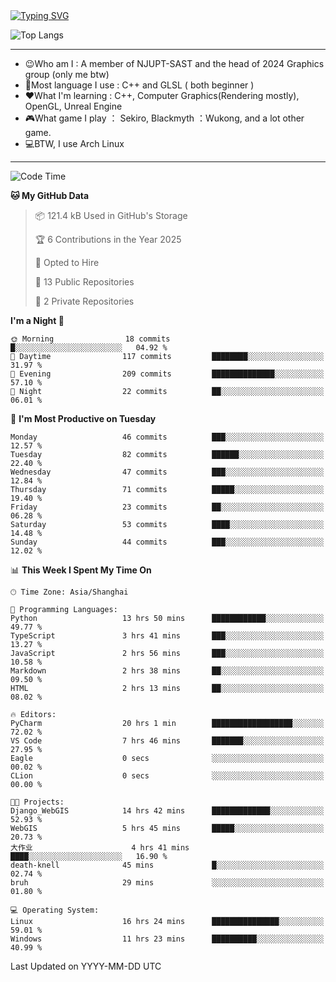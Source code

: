 <a href="https://git.io/typing-svg">
  <img src="https://readme-typing-svg.demolab.com?font=Fira+Code&pause=1000&random=false&width=435&separator=%3D&lines=std%3A%3Aprintln(%22Hello,+world!%22);" alt="Typing SVG" />
</a>

![Top Langs](https://github-readme-stats.vercel.app/api/top-langs/?username=FOTH0626&theme=transparent)

---

- 😉Who am I : A member of NJUPT-SAST and the head of 2024 Graphics group (only me btw)
- 📖Most language I use : C++ and GLSL ( both beginner )
- ❤What I'm learning : C++, Computer Graphics(Rendering mostly), OpenGL, Unreal Engine
- 🎮What game I play ： Sekiro, Blackmyth ：Wukong, and a lot other game.
- 💻BTW, I use Arch Linux
---
<!--START_SECTION:waka-->
![Code Time](http://img.shields.io/badge/Code%20Time-67%20hrs%2038%20mins-blue)

**🐱 My GitHub Data** 

> 📦 121.4 kB Used in GitHub's Storage 
 > 
> 🏆 6 Contributions in the Year 2025
 > 
> 💼 Opted to Hire
 > 
> 📜 13 Public Repositories 
 > 
> 🔑 2 Private Repositories 
 > 
**I'm a Night 🦉** 

```text
🌞 Morning                18 commits          █░░░░░░░░░░░░░░░░░░░░░░░░   04.92 % 
🌆 Daytime                117 commits         ████████░░░░░░░░░░░░░░░░░   31.97 % 
🌃 Evening                209 commits         ██████████████░░░░░░░░░░░   57.10 % 
🌙 Night                  22 commits          ██░░░░░░░░░░░░░░░░░░░░░░░   06.01 % 
```
📅 **I'm Most Productive on Tuesday** 

```text
Monday                   46 commits          ███░░░░░░░░░░░░░░░░░░░░░░   12.57 % 
Tuesday                  82 commits          ██████░░░░░░░░░░░░░░░░░░░   22.40 % 
Wednesday                47 commits          ███░░░░░░░░░░░░░░░░░░░░░░   12.84 % 
Thursday                 71 commits          █████░░░░░░░░░░░░░░░░░░░░   19.40 % 
Friday                   23 commits          ██░░░░░░░░░░░░░░░░░░░░░░░   06.28 % 
Saturday                 53 commits          ████░░░░░░░░░░░░░░░░░░░░░   14.48 % 
Sunday                   44 commits          ███░░░░░░░░░░░░░░░░░░░░░░   12.02 % 
```


📊 **This Week I Spent My Time On** 

```text
🕑︎ Time Zone: Asia/Shanghai

💬 Programming Languages: 
Python                   13 hrs 50 mins      ████████████░░░░░░░░░░░░░   49.77 % 
TypeScript               3 hrs 41 mins       ███░░░░░░░░░░░░░░░░░░░░░░   13.27 % 
JavaScript               2 hrs 56 mins       ███░░░░░░░░░░░░░░░░░░░░░░   10.58 % 
Markdown                 2 hrs 38 mins       ██░░░░░░░░░░░░░░░░░░░░░░░   09.50 % 
HTML                     2 hrs 13 mins       ██░░░░░░░░░░░░░░░░░░░░░░░   08.02 % 

🔥 Editors: 
PyCharm                  20 hrs 1 min        ██████████████████░░░░░░░   72.02 % 
VS Code                  7 hrs 46 mins       ███████░░░░░░░░░░░░░░░░░░   27.95 % 
Eagle                    0 secs              ░░░░░░░░░░░░░░░░░░░░░░░░░   00.02 % 
CLion                    0 secs              ░░░░░░░░░░░░░░░░░░░░░░░░░   00.00 % 

🐱‍💻 Projects: 
Django_WebGIS            14 hrs 42 mins      █████████████░░░░░░░░░░░░   52.93 % 
WebGIS                   5 hrs 45 mins       █████░░░░░░░░░░░░░░░░░░░░   20.73 % 
大作业                      4 hrs 41 mins       ████░░░░░░░░░░░░░░░░░░░░░   16.90 % 
death-knell              45 mins             █░░░░░░░░░░░░░░░░░░░░░░░░   02.74 % 
bruh                     29 mins             ░░░░░░░░░░░░░░░░░░░░░░░░░   01.80 % 

💻 Operating System: 
Linux                    16 hrs 24 mins      ███████████████░░░░░░░░░░   59.01 % 
Windows                  11 hrs 23 mins      ██████████░░░░░░░░░░░░░░░   40.99 % 
```


 Last Updated on YYYY-MM-DD UTC
<!--END_SECTION:waka-->
